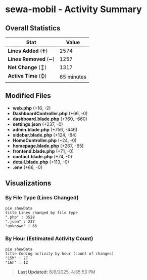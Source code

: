 # sewa-mobil - Activity Summary 

## Overall Statistics

| Stat                   | Value                                                             |
| ---------------------- | ----------------------------------------------------------------- |
| **Lines Added** (➕)   | 2574                                          |
| **Lines Removed** (➖) | 1257                                        |
| **Net Change** (↕)    | 1317                |
| **Active Time** (⌚)   | 65 minutes |


## Modified Files
- **web.php** (+16, -2)
- **DashboardController.php** (+66, -0)
- **dashboard.blade.php** (+760, -660)
- **settings.json** (+237, -0)
- **admin.blade.php** (+756, -446)
- **sidebar.blade.php** (+124, -84)
- **HomeController.php** (+24, -0)
- **homepage.blade.php** (+267, -65)
- **frontend.blade.php** (+71, -0)
- **contact.blade.php** (+74, -0)
- **detail.blade.php** (+113, -0)
- **.env** (+66, -0)

## Visualizations

### By File Type (Lines Changed)

```mermaid
pie showData
title Lines changed by file type
".php" : 3528
".json" : 237
"unknown" : 66
```

### By Hour (Estimated Activity Count)

```mermaid
pie showData
title Coding activity by hour (count of changes)
"15h" : 27
"16h" : 12
```


> **Last Updated:** 6/6/2025, 4:35:53 PM